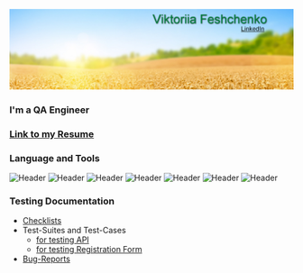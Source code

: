 [![header](https://github.com/VikaFeshch/VikaFeshch/blob/main/assets/for%20git.jpg)](https://www.linkedin.com/in/viktoriia-feshchenko-312bbb246/)

### I'm a QA Engineer

### [Link to my Resume](https://drive.google.com/file/d/1NKgobebuIQSB9ErjzXUSnWHcxI5TEKUU/view?usp=share_link)

### Language and Tools
![Header](https://img.shields.io/badge/Jira-090909?style=for-the-badge&logo=jira&logoColor=136be1)
![Header](https://img.shields.io/badge/TestRail-090909?style=for-the-badge&logo=&logoColor=71b556)
![Header](https://img.shields.io/badge/Postman-090909?style=for-the-badge&logo=postman&logoColor=f76935)
![Header](https://img.shields.io/badge/Github-090909?style=for-the-badge&logo=github&logoColor=8cc4d7)
![Header](https://img.shields.io/badge/MySQL-090909?style=for-the-badge&logo=mysql&logoColor=00618a)
![Header](https://img.shields.io/badge/DevTools-090909?style=for-the-badge&logo=googlechrome&logoColor=2674f2)
![Header](https://img.shields.io/badge/Figma-090909?style=for-the-badge&logo=figma&logoColor=7d5fa6)

### Testing Documentation

- [Checklists](https://docs.google.com/spreadsheets/d/1blgqwT6BRaHxZSh6S0pBE3rJRYaIIVw5U_7WfnozEVw/edit?usp=share_link)
- Test-Suites and Test-Cases
  * [for testing API](https://github.com/VikaFeshch/portfolio-QA.git)
  * [for testing Registration Form](https://github.com/VikaFeshch/test-cases-for-registration-form.git)
- [Bug-Reports](https://docs.google.com/spreadsheets/d/1RdZ2P0deSJBa9SdDjbMgaV5EdtHFYSDHuINDdRZ_gik/edit?usp=share_link)




